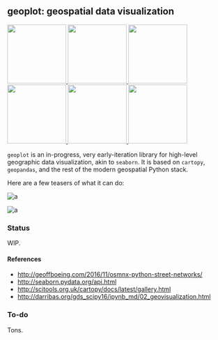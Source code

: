 ## geoplot: geospatial data visualization

<div class="row">
<a href=http://seaborn.pydata.org/examples/many_facets.html>
<img src="https://raw.githubusercontent.com/ResidentMario/geoplot/master/figures/demos/nyc-collision-factors-thumb.png" height="135" width="135">
</a>

<a href=http://seaborn.pydata.org/examples/many_pairwise_correlations.html>
<img src="https://raw.githubusercontent.com/ResidentMario/geoplot/master/figures/demos/los-angeles-flights-thumb.png" height="135" width="135">
</a>

<a href=http://seaborn.pydata.org/examples/scatterplot_matrix.html>
<img src="https://raw.githubusercontent.com/ResidentMario/geoplot/master/figures/demos/aggplot-collisions-thumb.png" height="135" width="135">
</a>

<a href=http://seaborn.pydata.org/examples/hexbin_marginals.html>
<img src="https://raw.githubusercontent.com/ResidentMario/geoplot/master/figures/demos/usa-city-elevations-thumb.png"
 height="135">
</a>

<a href=http://seaborn.pydata.org/examples/scatterplot_categorical.html>
<img src="https://raw.githubusercontent.com/ResidentMario/geoplot/master/figures/demos/nyc-parking-tickets-thumb.png" height="135" width="135">
</a>

<a href=http://seaborn.pydata.org/examples/anscombes_quartet.html>
<img src="https://raw.githubusercontent.com/ResidentMario/geoplot/master/figures/demos/dc-street-network-thumb.png" height="135" width="135">
</a>

</div>

`geoplot` is an in-progress, very early-iteration library for high-level geographic data visualization, akin to
`seaborn`. It is based on `cartopy`, `geopandas`, and the rest of the modern geospatial Python stack.


Here are a few teasers of what it can do:

![a](./figures/example.png)

![a](./figures/example_2.png)

### Status

WIP.

#### References

* http://geoffboeing.com/2016/11/osmnx-python-street-networks/
* http://seaborn.pydata.org/api.html
* http://scitools.org.uk/cartopy/docs/latest/gallery.html
* http://darribas.org/gds_scipy16/ipynb_md/02_geovisualization.html

### To-do

Tons.
